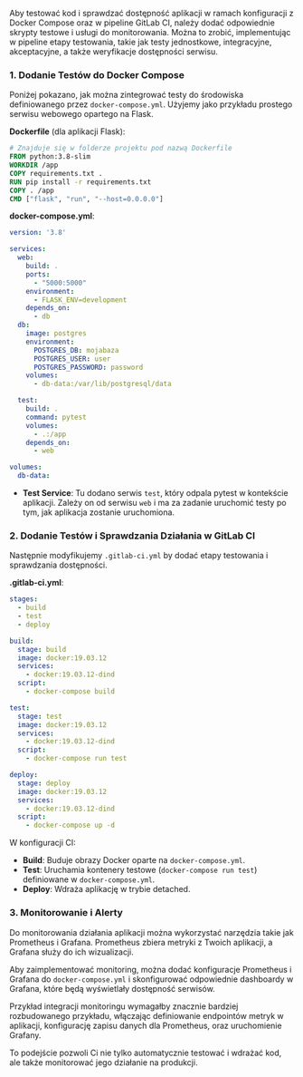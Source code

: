 Aby testować kod i sprawdzać dostępność aplikacji w ramach konfiguracji z Docker Compose oraz w pipeline GitLab CI, należy dodać odpowiednie skrypty testowe i usługi do monitorowania. Można to zrobić, implementując w pipeline etapy testowania, takie jak testy jednostkowe, integracyjne, akceptacyjne, a także weryfikacje dostępności serwisu.

### 1. Dodanie Testów do Docker Compose

Poniżej pokazano, jak można zintegrować testy do środowiska definiowanego przez `docker-compose.yml`. Użyjemy jako przykładu prostego serwisu webowego opartego na Flask.

**Dockerfile** (dla aplikacji Flask):

```Dockerfile
# Znajduje się w folderze projektu pod nazwą Dockerfile
FROM python:3.8-slim
WORKDIR /app
COPY requirements.txt .
RUN pip install -r requirements.txt
COPY . /app
CMD ["flask", "run", "--host=0.0.0.0"]
```

**docker-compose.yml**:

```yaml
version: '3.8'

services:
  web:
    build: .
    ports:
      - "5000:5000"
    environment:
      - FLASK_ENV=development
    depends_on:
      - db
  db:
    image: postgres
    environment:
      POSTGRES_DB: mojabaza
      POSTGRES_USER: user
      POSTGRES_PASSWORD: password
    volumes:
      - db-data:/var/lib/postgresql/data

  test:
    build: .
    command: pytest
    volumes:
      - .:/app
    depends_on:
      - web

volumes:
  db-data:
```

- **Test Service**: Tu dodano serwis `test`, który odpala pytest w kontekście aplikacji. Zależy on od serwisu `web` i ma za zadanie uruchomić testy po tym, jak aplikacja zostanie uruchomiona.

### 2. Dodanie Testów i Sprawdzania Działania w GitLab CI

Następnie modyfikujemy `.gitlab-ci.yml` by dodać etapy testowania i sprawdzania dostępności.

**.gitlab-ci.yml**:

```yaml
stages:
  - build
  - test
  - deploy

build:
  stage: build
  image: docker:19.03.12
  services:
    - docker:19.03.12-dind
  script:
    - docker-compose build

test:
  stage: test
  image: docker:19.03.12
  services:
    - docker:19.03.12-dind
  script:
    - docker-compose run test

deploy:
  stage: deploy
  image: docker:19.03.12
  services:
    - docker:19.03.12-dind
  script:
    - docker-compose up -d

```

W konfiguracji CI:
- **Build**: Buduje obrazy Docker oparte na `docker-compose.yml`.
- **Test**: Uruchamia kontenery testowe (`docker-compose run test`) definiowane w `docker-compose.yml`.
- **Deploy**: Wdraża aplikację w trybie detached.

### 3. Monitorowanie i Alerty

Do monitorowania działania aplikacji można wykorzystać narzędzia takie jak Prometheus i Grafana. Prometheus zbiera metryki z Twoich aplikacji, a Grafana służy do ich wizualizacji.

Aby zaimplementować monitoring, można dodać konfiguracje Prometheus i Grafana do `docker-compose.yml` i skonfigurować odpowiednie dashboardy w Grafana, które będą wyświetlały dostępność serwisów.

Przykład integracji monitoringu wymagałby znacznie bardziej rozbudowanego przykładu, włączając definiowanie endpointów metryk w aplikacji, konfigurację zapisu danych dla Prometheus, oraz uruchomienie Grafany.

To podejście pozwoli Ci nie tylko automatycznie testować i wdrażać kod, ale także monitorować jego działanie na produkcji.